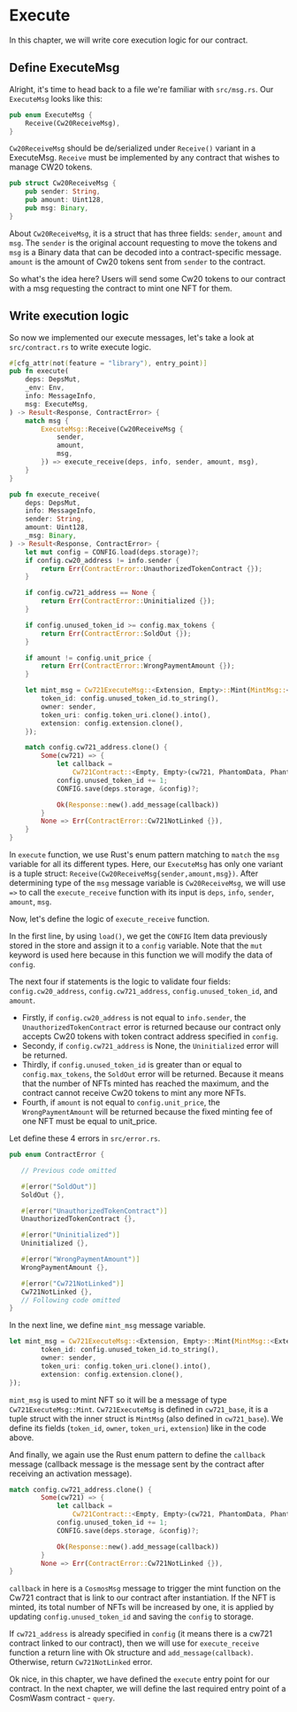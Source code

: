 # Execute
In this chapter, we will write core execution logic for our contract.

## Define ExecuteMsg
Alright, it's time to head back to a file we're familiar with `src/msg.rs`. Our `ExecuteMsg` looks like this:

```rust
pub enum ExecuteMsg {
    Receive(Cw20ReceiveMsg),
}
```

`Cw20ReceiveMsg` should be de/serialized under `Receive()` variant in a ExecuteMsg. `Receive` must be implemented by any contract that wishes to manage CW20 tokens.

```rust
pub struct Cw20ReceiveMsg {
    pub sender: String,
    pub amount: Uint128,
    pub msg: Binary,
}
```

About `Cw20ReceiveMsg`, it is a struct that has three fields: `sender`, `amount` and `msg`. The `sender` is the original account requesting to move the tokens and `msg` is a Binary data that can be decoded into a contract-specific message. `amount` is the amount of Cw20 tokens sent from `sender` to the contract.

So what's the idea here? Users will send some Cw20 tokens to our contract with a msg requesting the contract to mint one NFT for them.

## Write execution logic
So now we implemented our execute messages, let's take a look at `src/contract.rs` to write execute logic.

```rust
#[cfg_attr(not(feature = "library"), entry_point)]
pub fn execute(
    deps: DepsMut,
    _env: Env,
    info: MessageInfo,
    msg: ExecuteMsg,
) -> Result<Response, ContractError> {
    match msg {
        ExecuteMsg::Receive(Cw20ReceiveMsg {
            sender,
            amount,
            msg,
        }) => execute_receive(deps, info, sender, amount, msg),
    }
}

pub fn execute_receive(
    deps: DepsMut,
    info: MessageInfo,
    sender: String,
    amount: Uint128,
    _msg: Binary,
) -> Result<Response, ContractError> {
    let mut config = CONFIG.load(deps.storage)?;
    if config.cw20_address != info.sender {
        return Err(ContractError::UnauthorizedTokenContract {});
    }

    if config.cw721_address == None {
        return Err(ContractError::Uninitialized {});
    }

    if config.unused_token_id >= config.max_tokens {
        return Err(ContractError::SoldOut {});
    }

    if amount != config.unit_price {
        return Err(ContractError::WrongPaymentAmount {});
    }

    let mint_msg = Cw721ExecuteMsg::<Extension, Empty>::Mint(MintMsg::<Extension> {
        token_id: config.unused_token_id.to_string(),
        owner: sender,
        token_uri: config.token_uri.clone().into(),
        extension: config.extension.clone(),
    });

    match config.cw721_address.clone() {
        Some(cw721) => {
            let callback =
                Cw721Contract::<Empty, Empty>(cw721, PhantomData, PhantomData).call(mint_msg)?;
            config.unused_token_id += 1;
            CONFIG.save(deps.storage, &config)?;

            Ok(Response::new().add_message(callback))
        }
        None => Err(ContractError::Cw721NotLinked {}),
    }
}
```

In `execute` function, we use Rust's enum pattern matching to `match` the `msg` variable for all its different types. Here, our `ExecuteMsg` has only one variant is a tuple struct: `Receive(Cw20ReceiveMsg{sender,amount,msg})`. After determining type of the `msg` message variable is `Cw20ReceiveMsg`, we will use `=>` to call the `execute_receive` function with its input is `deps`, `info`, `sender`, `amount`, `msg`.

Now, let's define the logic of `execute_receive` function. 

In the first line, by using `load()`, we get the `CONFIG` Item data previously stored in the store and assign it to a `config` variable. Note that the `mut` keyword is used here because in this function we will modify the data of `config`.

The next four if statements is the logic to validate four fields: `config.cw20_address`, `config.cw721_address`, `config.unused_token_id`, and `amount`.
 - Firstly, if `config.cw20_address` is not equal to `info.sender`, the `UnauthorizedTokenContract` error is returned because our contract only accepts Cw20 tokens with token contract address specified in `config`.
 - Secondy, if `config.cw721_address` is None, the `Uninitialized` error will be returned. 
 - Thirdly, if `config.unused_token_id` is greater than or equal to `config.max_tokens`, the `SoldOut` error will be returned. Because it means that the number of NFTs minted has reached the maximum, and the contract cannot receive Cw20 tokens to mint any more NFTs.
 - Fourth, if `amount` is not equal to `config.unit_price`, the `WrongPaymentAmount` will be returned because the fixed minting fee of one NFT must be equal to unit_price.
 
 Let define these 4 errors in `src/error.rs`.

 ```rust
pub enum ContractError {

    // Previous code omitted

    #[error("SoldOut")]
    SoldOut {},

    #[error("UnauthorizedTokenContract")]
    UnauthorizedTokenContract {},

    #[error("Uninitialized")]
    Uninitialized {},

    #[error("WrongPaymentAmount")]
    WrongPaymentAmount {},

    #[error("Cw721NotLinked")]
    Cw721NotLinked {},
    // Following code omitted
}
```

In the next line, we define `mint_msg` message variable.

```rust
let mint_msg = Cw721ExecuteMsg::<Extension, Empty>::Mint(MintMsg::<Extension> {
        token_id: config.unused_token_id.to_string(),
        owner: sender,
        token_uri: config.token_uri.clone().into(),
        extension: config.extension.clone(),
});
```

`mint_msg` is used to mint NFT so it will be a message of type `Cw721ExecuteMsg::Mint`. `Cw721ExecuteMsg` is defined in `cw721_base`, it is a tuple struct with the inner struct is `MintMsg` (also defined in `cw721_base`). We define its fields (`token_id`, `owner`, `token_uri`, `extension`) like in the code above.

And finally, we again use the Rust enum pattern to define the `callback` message (callback message is the message sent by the contract after receiving an activation message).

```rust
match config.cw721_address.clone() {
        Some(cw721) => {
            let callback =
                Cw721Contract::<Empty, Empty>(cw721, PhantomData, PhantomData).call(mint_msg)?;
            config.unused_token_id += 1;
            CONFIG.save(deps.storage, &config)?;

            Ok(Response::new().add_message(callback))
        }
        None => Err(ContractError::Cw721NotLinked {}),
}
```

`callback` in here is a `CosmosMsg` message to trigger the mint function on the Cw721 contract that is link to our contract after instantiation. If the NFT is minted, its total number of NFTs will be increased by one, it is applied by updating `config.unused_token_id` and saving the `config` to storage.

If `cw721_address` is already specified in `config` (it means there is a cw721 contract linked to our contract), then we will use for `execute_receive` function a return line with Ok structure and `add_message(callback)`.  Otherwise, return `Cw721NotLinked` error.

Ok nice, in this chapter, we have defined the `execute` entry point for our contract. In the next chapter, we will define the last required entry point of a CosmWasm contract - `query`.
